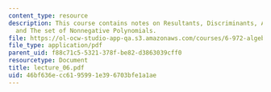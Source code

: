 ```yaml
---
content_type: resource
description: This course contains notes on Resultants, Discriminants, Applications,
  and The set of Nonnegative Polynomials.
file: https://ol-ocw-studio-app-qa.s3.amazonaws.com/courses/6-972-algebraic-techniques-and-semidefinite-optimization-spring-2006/46bf636ecc6195991e396703bfe1a1ae_lecture_06.pdf
file_type: application/pdf
parent_uid: f88c71c5-5321-378f-be82-d3863039cff0
resourcetype: Document
title: lecture_06.pdf
uid: 46bf636e-cc61-9599-1e39-6703bfe1a1ae
---
```

